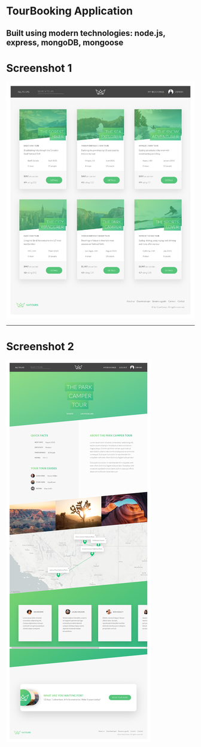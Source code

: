 # TourBooking Application

Built using modern technologies: node.js, express, mongoDB, mongoose
-----------------------------------------------------------------------------------------------------------------------------
# Screenshot 1
![](public/overview.png)

-----------------------------------------------------------------------------------------------------------------------------

# Screenshot 2
![](public/tour.png)
